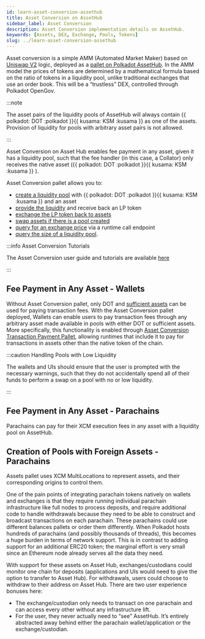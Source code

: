 ```yaml
---
id: learn-asset-conversion-assethub
title: Asset Conversion on AssetHub
sidebar_label: Asset Conversion
description: Asset Conversion implementation details on AssetHub.
keywords: [Assets, DEX, Exchange, Pools, Tokens]
slug: ../learn-asset-conversion-assethub
---
```


Asset conversion is a simple AMM (Automated Market Maker) based on
[Uniswap V2](https://github.com/Uniswap/v2-core) logic, deployed as a
[pallet on Polkadot AssetHub](https://github.com/paritytech/polkadot-sdk/tree/master/substrate/frame/asset-conversion).
In the AMM model the prices of tokens are determined by a mathematical formula based on the ratio of
tokens in a liquidity pool, unlike traditional exchanges that use an order book. This will be a
“trustless” DEX, controlled through Polkadot OpenGov.

:::note

The asset pairs of the liquidity pools of AssetHub will always contain
{{ polkadot: DOT :polkadot }}{{ kusama: KSM :kusama }} as one of the assets. Provision of liquidity
for pools with arbitrary asset pairs is not allowed.

:::

Asset Conversion on Asset Hub enables fee payment in any asset, given it has a liquidity pool, such
that the fee handler (in this case, a Collator) only receives the native asset
({{ polkadot: DOT :polkadot }}{{ kusama: KSM :kusama }} ).

Asset Conversion pallet allows you to:

- [create a liquidity pool](https://docs.rs/pallet-asset-conversion/latest/pallet_asset_conversion/pallet/struct.Pallet.html#method.create_pool)
  with {{ polkadot: DOT :polkadot }}{{ kusama: KSM :kusama }} and an asset
- [provide the liquidity](https://docs.rs/pallet-asset-conversion/latest/pallet_asset_conversion/pallet/struct.Pallet.html#method.add_liquidity)
  and receive back an LP token
- [exchange the LP token back to assets](https://docs.rs/pallet-asset-conversion/latest/pallet_asset_conversion/pallet/struct.Pallet.html#method.remove_liquidity)
- [swap assets if there is a pool created](https://docs.rs/pallet-asset-conversion/latest/pallet_asset_conversion/pallet/struct.Pallet.html#method.swap_exact_tokens_for_tokens)
- [query for an exchange price](https://docs.rs/pallet-asset-conversion/latest/pallet_asset_conversion/trait.AssetConversionApi.html#method.quote_price_exact_tokens_for_tokens)
  via a runtime call endpoint
- [query the size of a liquidity pool](https://docs.rs/pallet-asset-conversion/latest/pallet_asset_conversion/trait.AssetConversionApi.html#method.get_reserves).

:::info Asset Conversion Tutorials

The Asset Conversion user guide and tutorials are available [here](./learn-guides-asset-conversion.md)

:::

## Fee Payment in Any Asset - Wallets

Without Asset Conversion pallet, only DOT and [sufficient assets](./learn-assets.md#sufficient-assets) can be used for paying transaction
fees. With the Asset Conversion pallet deployed, Wallets can enable users to pay transaction fees
through any arbitrary asset made available in pools with either DOT or sufficient assets. More
specifically, this functionality is enabled through
[Asset Conversion Transaction Payment Pallet](https://github.com/paritytech/polkadot-sdk/tree/cdc8d197e6d487ef54f7e16767b5c1ab041c8b10/substrate/frame/transaction-payment/asset-conversion-tx-payment),
allowing runtimes that include it to pay for transactions in assets other than the native token of
the chain.

:::caution Handling Pools with Low Liquidity

The wallets and UIs should ensure that the user is prompted with the necessary warnings, such that
they do not accidentally spend all of their funds to perform a swap on a pool with no or low
liquidity.

:::

## Fee Payment in Any Asset - Parachains

Parachains can pay for their XCM execution fees in any asset with a liquidity pool on AssetHub.

## Creation of Pools with Foreign Assets - Parachains

Assets pallet uses XCM MultiLocations to represent assets, and their corresponding origins to
control them.

One of the pain points of integrating parachain tokens natively on wallets and exchanges is that
they require running individual parachain infrastructure like full nodes to process deposits, and
require additional code to handle withdrawals because they need to be able to construct and
broadcast transactions on each parachain. These parachains could use different balances pallets or
order them differently. When Polkadot hosts hundreds of parachains (and possibly thousands of
threads), this becomes a huge burden in terms of network support. This is in contrast to adding
support for an additional ERC20 token; the marginal effort is very small since an Ethereum node
already serves all the data they need.

With support for these assets on Asset Hub, exchanges/custodians could monitor one chain for deposits
(applications and UIs would need to give the option to transfer to Asset Hub). For withdrawals, users
could choose to withdraw to their address on Asset Hub. There are two user experience bonuses here:

- The exchange/custodian only needs to transact on one parachain and can access every other without
  any infrastructure lift.
- For the user, they never actually need to “see” AssetHub. It’s entirely abstracted away behind
  either the parachain wallet/application or the exchange/custodian.
